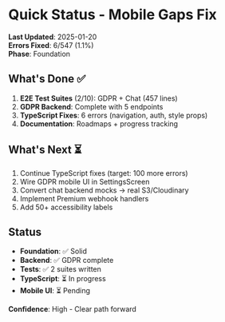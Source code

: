 # Quick Status - Mobile Gaps Fix

**Last Updated**: 2025-01-20  
**Errors Fixed**: 6/547 (1.1%)  
**Phase**: Foundation

## What's Done ✅
1. **E2E Test Suites** (2/10): GDPR + Chat (457 lines)
2. **GDPR Backend**: Complete with 5 endpoints
3. **TypeScript Fixes**: 6 errors (navigation, auth, style props)
4. **Documentation**: Roadmaps + progress tracking

## What's Next ⏳
1. Continue TypeScript fixes (target: 100 more errors)
2. Wire GDPR mobile UI in SettingsScreen
3. Convert chat backend mocks → real S3/Cloudinary
4. Implement Premium webhook handlers
5. Add 50+ accessibility labels

## Status
- **Foundation**: ✅ Solid
- **Backend**: ✅ GDPR complete
- **Tests**: ✅ 2 suites written  
- **TypeScript**: ⏳ In progress
- **Mobile UI**: ⏳ Pending

**Confidence**: High - Clear path forward

